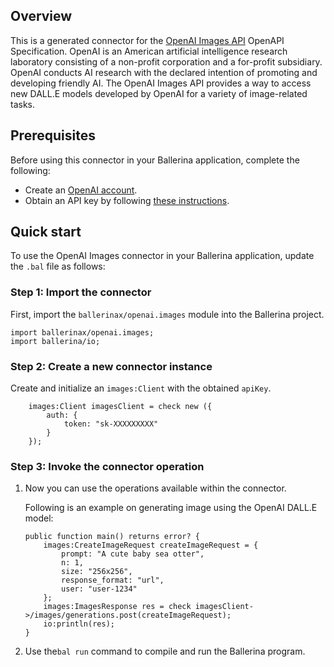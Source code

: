 
## Overview

This is a generated connector for the [OpenAI Images API](https://beta.openai.com/docs/api-reference/images) OpenAPI Specification. OpenAI is an American artificial intelligence research laboratory consisting of a non-profit corporation and a for-profit subsidiary. OpenAI conducts AI research with the declared intention of promoting and developing friendly AI. The OpenAI Images API provides a way to access new DALL.E models developed by OpenAI for a variety of image-related tasks.

## Prerequisites

Before using this connector in your Ballerina application, complete the following:

* Create an [OpenAI account](https://beta.openai.com/signup/).
* Obtain an API key by following [these instructions](https://platform.openai.com/docs/api-reference/authentication).

## Quick start

To use the OpenAI Images connector in your Ballerina application, update the `.bal` file as follows:

### Step 1: Import the connector
First, import the `ballerinax/openai.images` module into the Ballerina project.

```ballerina
import ballerinax/openai.images;
import ballerina/io;
```

### Step 2: Create a new connector instance
Create and initialize an `images:Client` with the obtained `apiKey`.
```ballerina
    images:Client imagesClient = check new ({
        auth: {
            token: "sk-XXXXXXXXX"
        }
    });
```

### Step 3: Invoke the connector operation
1. Now you can use the operations available within the connector.

    Following is an example on generating image using the OpenAI DALL.E model:

    ```ballerina
    public function main() returns error? {
        images:CreateImageRequest createImageRequest = {
            prompt: "A cute baby sea otter",
            n: 1,
            size: "256x256",
            response_format: "url",
            user: "user-1234"
        };
        images:ImagesResponse res = check imagesClient->/images/generations.post(createImageRequest);
        io:println(res);
    }
    ``` 
2. Use the`bal run` command to compile and run the Ballerina program.
